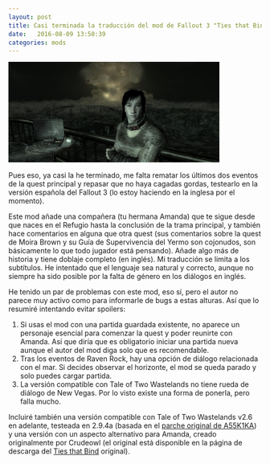 ```yaml
---
layout: post
title: Casi terminada la traducción del mod de Fallout 3 "Ties that Bind" (Lazos que Unen)
date:   2016-08-09 13:50:39
categories: mods
---
```

[![Ties that Bind](/static/mods/ttb_1.png)](http://www.nexusmods.com/fallout3/mods/19941)

Pues eso, ya casi la he terminado, me falta rematar los últimos dos eventos de la quest principal y repasar que no haya cagadas gordas, testearlo en la versión española del Fallout 3 (lo estoy haciendo en la inglesa por el momento).

Este mod añade una compañera (tu hermana Amanda) que te sigue desde que naces en el Refugio hasta la conclusión de la trama principal, y también hace comentarios en alguna que otra quest (sus comentarios sobre la quest de Moira Brown y su Guía de Supervivencia del Yermo son cojonudos, son básicamente lo que todo jugador está pensando). Añade algo más de historia y tiene doblaje completo (en inglés). Mi traducción se limita a los subtítulos. He intentado que el lenguaje sea natural y correcto, aunque no siempre ha sido posible por la falta de género en los diálogos en inglés.

He tenido un par de problemas con este mod, eso sí, pero el autor no parece muy activo como para informarle de bugs a estas alturas. Así que lo resumiré intentando evitar spoilers:

1. Si usas el mod con una partida guardada existente, no aparece un personaje esencial para comenzar la quest y poder reunirte con Amanda. Así que diría que es obligatorio iniciar una partida nueva aunque el autor del mod diga solo que es recomendable.
2. Tras los eventos de Raven Rock, hay una opción de diálogo relacionada con el mar. Si decides observar el horizonte, el mod se queda parado y solo puedes cargar partida.
3. La versión compatible con Tale of Two Wastelands no tiene rueda de diálogo de New Vegas. Por lo visto existe una forma de ponerla, pero falla mucho.


Incluiré también una versión compatible con Tale of Two Wastelands v2.6 en adelante, testeada en 2.9.4a (basada en el [parche original de A55K1KA](https://taleoftwowastelands.com/content/ties-bind-follower-mod-conversion)) y una versión con un aspecto alternativo para Amanda, creado originalmente por Crudeowl (el original está disponible en la página de descarga del [Ties that Bind](http://www.nexusmods.com/fallout3/mods/19941) original).
